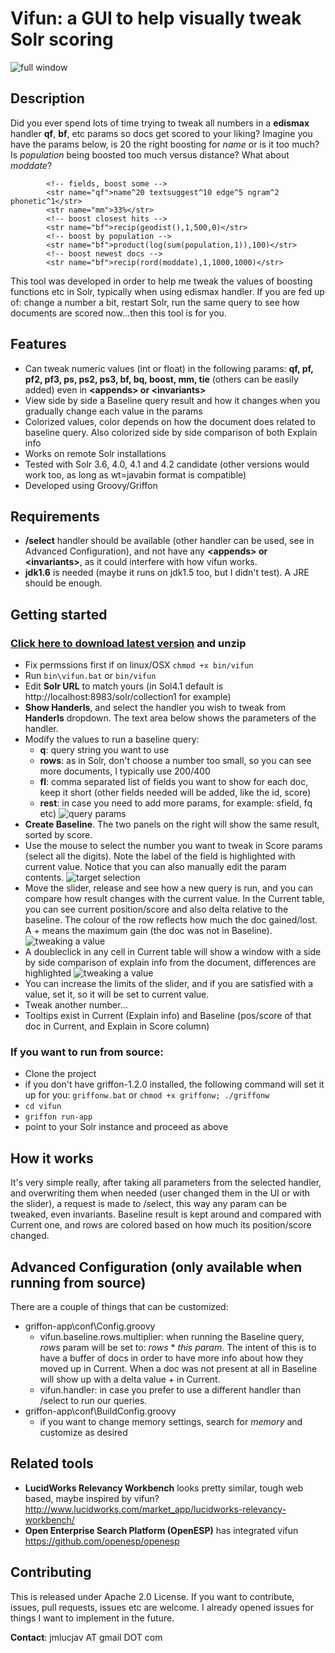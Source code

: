 # Vifun: a GUI to help visually tweak Solr scoring
![full window](https://github.com/jmlucjav/vifun/raw/master/img/screenshot-win-small.jpg)

Description
---------------

Did you ever spend lots of time trying to tweak all numbers in a **edismax** handler **qf**, **bf**, etc params so docs get scored to your liking?
Imagine you have the params below, is 20 the right boosting for *name* or is it too much? Is *population* being boosted too much versus distance? What about *moddate*?

			<!-- fields, boost some -->
			<str name="qf">name^20 textsuggest^10 edge^5 ngram^2 phonetic^1</str>
            <str name="mm">33%</str>
			<!-- boost closest hits -->
            <str name="bf">recip(geodist(),1,500,0)</str>
			<!-- boost by population -->
			<str name="bf">product(log(sum(population,1)),100)</str>
			<!-- boost newest docs -->
			<str name="bf">recip(rord(moddate),1,1000,1000)</str>

This tool was developed in order to help me tweak the values of boosting functions etc in Solr, typically when using edismax
handler. If you are fed up of: change a number a bit, restart Solr, run the same query to see how documents are scored now...then this tool is for you.

Features
------------

- Can tweak numeric values (int or float) in the following params: **qf, pf, pf2, pf3, ps, ps2, ps3, bf, bq, boost, mm, tie** (others can be easily added) even in **&lt;appends&gt; or &lt;invariants&gt;**
- View side by side a Baseline query result and how it changes when you gradually change each value in the params
- Colorized values, color depends on how the document does related to baseline query. Also colorized side by side comparison of both Explain info
- Works on remote Solr installations
- Tested with Solr 3.6, 4.0, 4.1 and 4.2 candidate (other versions would work too, as long as wt=javabin format is compatible)
- Developed using Groovy/Griffon

Requirements
-------------------

- **/select** handler should be available (other handler can be used, see in Advanced Configuration), and not have any **&lt;appends&gt; or &lt;invariants&gt;**, as it could interfere with how vifun works.
- **jdk1.6** is needed (maybe it runs on jdk1.5 too, but I didn't test). A JRE should be enough.

Getting started
-------------------

### [Click here to download latest version](http://code.google.com/p/vifun/downloads/detail?name=vifun-0.6.zip) and unzip
- Fix permssions first if on linux/OSX `chmod +x bin/vifun` 
- Run `bin\vifun.bat` or `bin/vifun` 
- Edit **Solr URL** to match yours (in Sol4.1 default is http://localhost:8983/solr/collection1 for example)
- **Show Handerls**, and select the handler you wish to tweak from **Handerls** dropdown. The text area below shows the parameters of the handler.
- Modify the values to run a baseline query:
    - **q**: query string you want to use
    - **rows**: as in Solr, don't choose a number too small, so you can see more documents, I typically use 200/400
    - **fl**: comma separated list of fields you want to show for each doc, keep it short (other fields needed will be added, like the id, score) 
    - **rest**: in case you need to add more params, for example: sfield, fq etc)
![query params](https://github.com/jmlucjav/vifun/raw/master/img/screenshot-qparams.jpg)
- **Create Baseline**. The two panels on the right will show the same result, sorted by score. 
- Use the mouse to select the number you want to tweak in Score params (select all the digits). Note the label of the field is highlighted with current value. Notice that you can also manually edit the param contents.
![target selection](https://github.com/jmlucjav/vifun/raw/master/img/screenshot-selecttarget.jpg)
- Move the slider, release and see how a new query is run, and you can compare how result changes with the current value. In the Current
table, you can see current position/score and also delta relative to the baseline. The colour of the row reflects how much the doc gained/lost. A + means the maximum gain (the doc was not in Baseline).
![tweaking a value](https://github.com/jmlucjav/vifun/raw/master/img/screenshot-baseline.jpg)
- A doubleclick in any cell in Current table will show a window with a side by side comparison of explain info from the document, differences are highlighted
![tweaking a value](https://github.com/jmlucjav/vifun/raw/master/img/screenshot-explain-comparison.jpg)
- You can increase the limits of the slider, and if you are satisfied with a value, set it, so it will be set to current value. 
- Tweak another number...
- Tooltips exist in Current (Explain info) and Baseline (pos/score of that doc in Current, and Explain in Score column)


### If you want to run from source:

- Clone the project
- if you don't have griffon-1.2.0 installed, the following command will set it up for you: `griffonw.bat` or `chmod +x griffonw; ./griffonw`
- `cd vifun`
- `griffon run-app`
- point to your Solr instance and proceed as above

How it works
----------------

It's very simple really, after taking all parameters from the selected handler, and overwriting them when needed (user changed them in the UI or with the slider), a
request is made to /select, this way any param can be tweaked, even invariants. Baseline result is kept around and compared with Current one, and rows are colored based
on how much its position/score changed. 

Advanced Configuration (only available when running from source)
----------------------

There are a couple of things that can be customized:
- griffon-app\conf\Config.groovy
    - vifun.baseline.rows.multiplier: when running the Baseline query, *rows* param will be set to: *rows* * *this param*. The intent of this is to have a buffer of docs in order to have more info about how they moved up in Current. When a doc was not present at all in Baseline will show up with a delta value + in Current.
    - vifun.handler: in case you prefer to use a different handler than /select to run our queries.
- griffon-app\conf\BuildConfig.groovy
    - if you want to change memory settings, search for *memory* and customize as desired

Related tools
----------------

- **LucidWorks Relevancy Workbench** looks pretty similar, tough web based, maybe inspired by vifun? http://www.lucidworks.com/market_app/lucidworks-relevancy-workbench/
- **Open Enterprise Search Platform (OpenESP)** has integrated vifun https://github.com/openesp/openesp

Contributing
----------------

This is released under Apache 2.0 License. If you want to contribute, issues, pull requests, issues etc are welcome. I already
opened issues for things I want to implement in the future.

**Contact**: jmlucjav AT gmail DOT com
